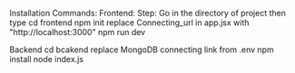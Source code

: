 Installation Commands:
Frontend:
Step:
Go in the directory of project then type
cd frontend
npm init
replace Connecting_url in app.jsx with "http://localhost:3000"
npm run dev

Backend
cd bcakend
replace MongoDB connecting link from .env
npm install
node index.js



